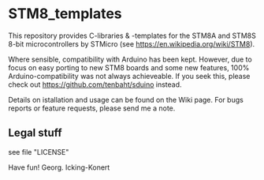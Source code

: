 STM8_templates
=================

This repository provides C-libraries & -templates for the STM8A and STM8S 8-bit microcontrollers by STMicro (see https://en.wikipedia.org/wiki/STM8).

Where sensible, compatibility with Arduino has been kept. However, due to focus on easy porting to new STM8 boards and some new features, 100% Arduino-compatibility was not always achieveable. If you seek this, please check out https://github.com/tenbaht/sduino instead. 

Details on istallation and usage can be found on the Wiki page. For bugs reports or feature requests, please send me a note.

Legal stuff
-----------
see file "LICENSE"

Have fun!
Georg. Icking-Konert

